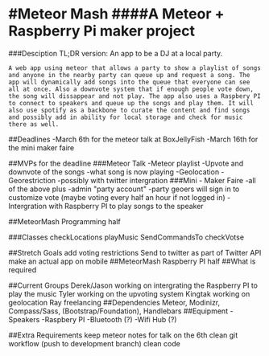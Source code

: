 #Meteor Mash
####A Meteor + Raspberry Pi maker project
==================================================================================================================================================================================
###Desciption
    TL;DR version: An app to be a DJ at a local party. 
    
    A web app using meteor that allows a party to show a playlist of songs and anyone in the nearby party can queue up and request a song. The app will dynamically add songs into the queue that everyone can see all at once. Also a downvote system that if enough people vote down, the song will dissappear and not play. The app also uses a Raspbery PI to connect to speakers and queue up the songs and play them. It will also use spotify as a backbone to curate the content and find songs and possibly add in ability for local storage and check for music there as well.
    
##Deadlines
    -March 6th for the meteor talk at BoxJellyFish
    -March 16th for the mini maker faire

##MVPs for the deadline
###Meteor Talk
    -Meteor playlist
    -Upvote and downvote of the songs
    -what song is now playing
    -Geolocation
    -Georestriction
    -possibly with twitter intergration
###Mini - Maker Faire
    -all of the above plus
    -admin "party account"
    -party geoers will sign in to customize vote (maybe voting every half an hour if not logged in)
    -Intergration with Raspberry PI to play songs to the speaker
    
##MeteorMash Programming half

###Classes
    checkLocations
    playMusic
    SendCommandsTo
    checkVotse

##Stretch Goals
    add voting restrictions
    Send to twitter as part of Twitter API
    make an actual app on mobile
##MeteorMash Raspberry PI half
##What is required 

##Current Groups
    Derek/Jason working on intergrating the Raspberry PI to play the music
    Tyler working on the upvoting system
    Kingtak working on geolocation
    Ray freelancing
##Dependencies
    Meteor, Modinizr, Compass/Sass, (Bootstrap/Foundation), Handlebars
##Equipment
    -Speakers
    -Raspbery PI
    -Bluetooth (?)
    -Wifi Hub (?)
    
##Extra Requirements
    keep meteor notes for talk on the 6th
    clean git workflow (push to development branch)
    clean code
    
